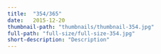 ```yaml
---
title:  "354/365"
date:   2015-12-20
thumbnail-path: "thumbnails/thumbnail-354.jpg"
full-path: "full-size/full-size-354.jpg"
short-description: "Description"
---
```

